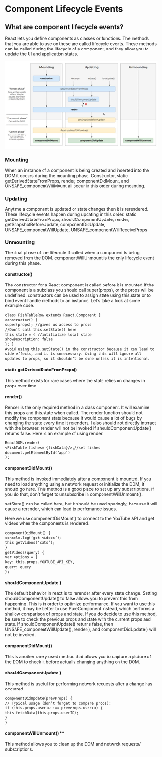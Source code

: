 # Component Lifecycle Events


## What are component lifecycle events?

React lets you define components as classes or functions. The methods that you are able to use on these are called lifecycle events. These methods can be called during the lifecycle of a component, and they allow you to update the UI and application states.

![img](/img/k1.JPG)


 
### **Mounting**

When an instance of a component is being created and inserted into the DOM it occurs during the mounting phase. Constructor, static getDerivedStateFromProps, render, componentDidMount, and UNSAFE_componentWillMount all occur in this order during mounting.
### **Updating**

Anytime a component is updated or state changes then it is rerendered. These lifecycle events happen during updating in this order.
static getDerivedStateFromProps, shouldComponentUpdate, render,
getSnapshotBeforeUpdate, componentDidUpdate, UNSAFE_componentWillUpdate, UNSAFE_componentWillReceiveProps





### **Unmounting**
The final phase of the lifecycle if called when a component is being removed from the DOM. componentWillUnmount is the only lifecycle event during this phase.




####  **constructor()**

The constructor for a React component is called before it is mounted.If the component is a subclass you should call super(props), or the props will be undefined. constructors can be used to assign state using this.state or to bind event handle methods to an instance. Let’s take a look at some example code.

```
class FishTableRow extends React.Component {
constructor() {
super(props); //gives us access to props
//Don’t call this.setState() here
this.state = { //intitialize local state
showDescription: false
}; }
Avoid using this.setState() in the constructor because it can lead to side effects, and it is unnecessary. Doing this will ignore all updates to props, so it shouldn’t be done unless it is intentional.
```

####  **static getDerivedStateFromProps()**
This method exists for rare cases where the state relies on changes in props over time.





####  **render()**


Render is the only required method in a class component. It will examine this.props and this.state when called. The render function should not modify the component state because it would cause a lot of bugs by changing the state every time it rerenders. I also should not directly interact with the browser. render will not be invoked if shouldComponentUpdate() returns false. Here is an example of using render.
```
ReactDOM.render(
<FishTable fishes= {fishData}/>,//set fishes document.getElementById(‘app’)
);
```



####  **componentDidMount()**


This method is invoked immediately after a component is mounted. If you need to load anything using a network request or initialize the DOM, it should go here. This method is a good place to set up any subscriptions. If you do that, don’t forget to unsubscribe in componentWillUnmount().

setState() can be called here, but it should be used sparingly, because it will cause a rerender, which can lead to perfomance issues.

Here we use componentDidMount() to connect to the YouTube API and get videos when the components is rendered.

```
componentDidMount() {
console.log(‘got videos’);
this.getVideos(‘cats’);
}
getVideos(query) {
var options = {
key: this.props.YOUTUBE_API_KEY,
query: query
};

```


####  **shouldComponentUpdate()**
The default behavior in react is to rerender after every state change. Setting shouldComponentUpdate() to false allows you to prevent this from happening. This is in order to optimize performance. If you want to use this method, it may be better to use PureComponent instead, which performs a shallow comparison of props and state. If you do decide to use this method, be sure to check the previous props and state with the current props and state. If shouldComponentUpdate() returns false, then UNSAFE_componentWillUpdate(), render(), and componentDidUpdate() will not be invoked.


####  **componentDidMount()**
This is another rarely used method that allows you to capture a picture of the DOM to check it before actually changing anything on the DOM.

####  **shouldComponentUpdate()**


This method is useful for performing network requests after a change has occurred.

```
componentDidUpdate(prevProps) {
// Typical usage (don’t forget to compare props):
if (this.props.userID !== prevProps.userID) {
this.fetchData(this.props.userID);
}
}
```
####  componentWillUnmount() **

This method allows you to clean up the DOM and netwrok requests/ subscriptions.